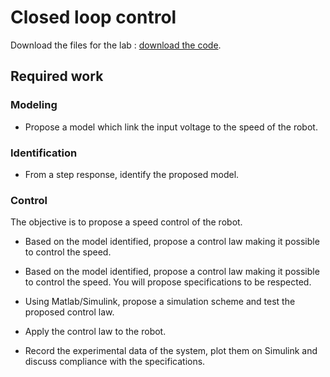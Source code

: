 # Closed loop control

Download the files for the lab : [download the code](/Programmes/ControlRobotESP_AP.zip). 



## Required work 

### Modeling

- Propose a model which link the input voltage to the speed of the robot.

### Identification

- From a step response, identify the proposed model.

### Control 

The objective is to propose a speed control of the robot. 

- Based on the model identified, propose a control law making it possible to control the speed. 
- Based on the model identified, propose a control law making it possible to control the speed. You will propose specifications to be respected. 

- Using Matlab/Simulink, propose a simulation scheme and test the proposed control law.
- Apply the control law to the robot.
- Record the experimental data of the system, plot them on Simulink and discuss compliance with the specifications.